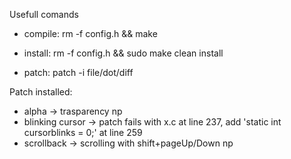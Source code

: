 Usefull comands

- compile: rm -f config.h && make
- install: rm -f config.h && sudo make clean install

- patch: patch -i file/dot/diff

Patch installed:
- alpha -> trasparency np
- blinking cursor -> patch fails with x.c at line 237, add 'static int cursorblinks = 0;' at line 259
- scrollback -> scrolling with shift+pageUp/Down np

